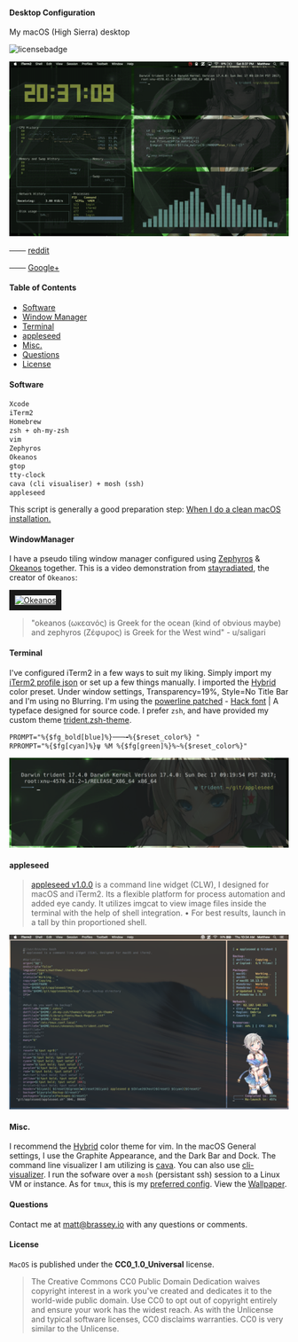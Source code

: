 #### Desktop Configuration

My macOS (High Sierra) desktop

![licensebadge](https://img.shields.io/badge/license-CC0_1.0_Universal-blue)

[<img src="img/macOS.gif">](https://brassey.io/)

─── [reddit](https://redd.it/850z1e)

─── [Google+](https://plus.google.com/103376197601313389933/posts/BvfTGdpBJKf)

#### Table of Contents

* [Software](#Software)
* [Window Manager](#WindowManager)
* [Terminal](#Terminal)
* [appleseed](#appleseed)
* [Misc.](#Misc.)
* [Questions](#Questions)
* [License](#License)

#### Software

    Xcode
    iTerm2
    Homebrew
    zsh + oh-my-zsh
    vim
    Zephyros
    Okeanos
    gtop
    tty-clock
    cava (cli visualiser) + mosh (ssh)
    appleseed

This script is generally a good preparation step: [When I do a clean macOS installation.](https://github.com/mzdr/macOS) 

#### WindowManager
I have a pseudo tiling window manager configured using [Zephyros](https://github.com/sdegutis/zephyros) & [Okeanos](https://github.com/stayradiated/okeanos) together. This is a video demonstration from [stayradiated](https://github.com/stayradiated), the creator of `Okeanos`: 

<a href="http://www.youtube.com/watch?feature=player_embedded&v=10Zwc6r5sLs
" target="_blank"><img src="http://img.youtube.com/vi/10Zwc6r5sLs/0.jpg" 
alt="Okeanos" width="240" height="180" border="10" /></a>

>    "okeanos (ωκεανός) is Greek for the ocean (kind of obvious maybe) and zephyros (Ζέφυρος) is Greek for the
>     West wind" - u/saligari

#### Terminal
I've configured iTerm2 in a few ways to suit my liking. Simply import my [iTerm2 profile json](https://github.com/mattinclude/appleseed/tree/master/backup) or set up a few things manually. I imported the [Hybrid](https://github.com/mattinclude/appleseed/tree/master/backup) color preset. Under window settings, Transparency=19%, Style=No Title Bar and I'm using no Blurring. I'm using the [powerline patched](https://github.com/powerline/fonts) - [Hack font](https://github.com/mattinclude/appleseed/tree/master/backup) | A typeface designed for source code. I prefer `zsh`, and have provided my custom theme [trident.zsh-theme](https://github.com/mattinclude/appleseed/tree/master/backup). 

    PROMPT="%{$fg_bold[blue]%}───╼%{$reset_color%} "
    RPROMPT="%{$fg[cyan]%}ψ %M %{$fg[green]%}%~%{$reset_color%}"

[<img src="img/trident_zsh.png">](https://brassey.io/)

#### appleseed

> [appleseed v1.0.0](https://github.com/mattinclude/appleseed) is a command line widget (CLW), I designed for macOS 
> and iTerm2. Its a flexible platform for process automation and added 
> eye candy. It utilizes imgcat to view image files inside the terminal 
> with the help of shell integration. • For best results, launch in a 
> tall by thin proportioned shell.

[<img src="img/appleseed.png">](https://brassey.io/)

#### Misc.
I recommend the [Hybrid](https://github.com/mattinclude/appleseed/tree/master/backup) color theme for vim. In the macOS General settings, I use the Graphite Appearance, and the Dark Bar and Dock. The command line visualizer I am utilizing is [cava](https://github.com/karlstav/cava). You can also use [cli-visualizer](https://github.com/dpayne/cli-visualizer). I run the sofware over a `mosh` (persistant ssh) session to a Linux VM or instance. As for `tmux`, this is my [preferred config](https://github.com/mattinclude/etc-tmux). View the [Wallpaper](img/bg0.png).

#### Questions
Contact me at [matt@brassey.io](mailto:matt@brassey.io) with any questions or comments.

#### License
`MacOS` is published under the __CC0_1.0_Universal__ license.

> The Creative Commons CC0 Public Domain Dedication waives copyright interest in a work you've created and dedicates it to the world-wide public domain. Use CC0 to opt out of copyright entirely and ensure your work has the widest reach. As with the Unlicense and typical software licenses, CC0 disclaims warranties. CC0 is very similar to the Unlicense.

